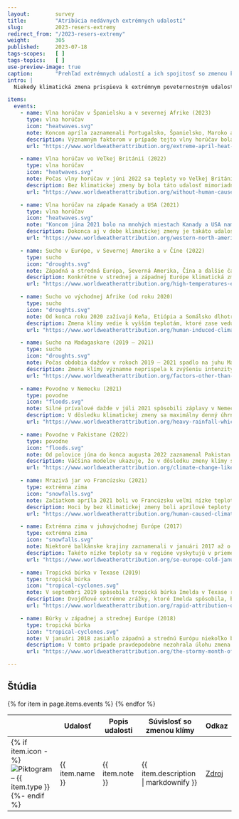 ```yaml
---
layout:        survey
title:         "Atribúcia nedávnych extrémnych udalostí"
slug:          2023-resers-extremy
redirect_from: "/2023-resers-extremy"
weight:        305
published:     2023-07-18
tags-scopes:   [ ]
tags-topics:   [ ]
use-preview-image: true
caption:       "Prehľad extrémnych udalostí a ich spojitosť so zmenou klímy"
intro: |
  Niekedy klimatická zmena prispieva k extrémnym poveternostným udalostiam, inokedy nie. Vedci už dlho skúmajú vzájomný vzťah medzi týmito javmi a v atribučných štúdiách opisujú, ako zmena klímy ovplyvnila pravdepodobnosť výskytu konkrétnej extrémnej udalosti alebo ako ovplyvnila jej intenzitu. Viac informácií o tejto metóde, ktorú používa World Weather Attribution, nájdete na [našej stránke](/explainery/prirucka-vplyv-klimy-na-extremy).

items:
  events:
    - name: Vlna horúčav v Španielsku a v severnej Afrike (2023)
      type: vlna horúčav
      icon: "heatwaves.svg"
      note: Koncom apríla zaznamenali Portugalsko, Španielsko, Maroko a Alžírsko rekordné teploty okolo 40 °C (takmer 20 °C nad bežným priemerom).
      description: Významným faktorom v prípade tejto vlny horúčav bola zmena klímy. Ak by priemerná teplota na planéte bola rovnaká ako pred priemyselnou revolúciou, táto vlna horúčav by bola pravdepodobne o 2 °C chladnejšia. Zároveň je pravdepodobnosť jej výskytu v dôsledku klimatickej zmeny 100-krát vyššia (konzervatívny odhad). Horúčavy takejto intenzity by boli bez zmeny klímy takmer nemožné.
      url: "https://www.worldweatherattribution.org/extreme-april-heat-in-spain-portugal-morocco-algeria-almost-impossible-without-climate-change/"

    - name: Vlna horúčav vo Veľkej Británii (2022)
      type: vlna horúčav
      icon: "heatwaves.svg"
      note: Počas vlny horúčav v júni 2022 sa teploty vo Veľkej Británii vyšplhali na 40,3 °C, pričom na mnohých miestach krajiny padli miestne teplotné rekordy.
      description: Bez klimatickej zmeny by bola táto udalosť mimoriadne nepravdepodobná. Kombináciou pozorovania a modelovania vedci určili, že pravdepodobnosť výskytu tejto vlny horúčav bola v dôsledku zmeny klímy minimálne 10-krát vyššia a ak by priemerná teplota na planéte bola rovnaká ako pred priemyselnou revolúciou, táto vlna horúčav by bola pravdepodobne o 2 °C chladnejšia. Ide však o konzervatívny odhad – skutočný vplyv klimatickej zmeny mohol byť ešte väčší. 
      url: "https://www.worldweatherattribution.org/without-human-caused-climate-change-temperatures-of-40c-in-the-uk-would-have-been-extremely-unlikely/"

    - name: Vlna horúčav na západe Kanady a USA (2021)
      type: vlna horúčav
      icon: "heatwaves.svg"
      note: "Koncom júna 2021 bolo na mnohých miestach Kanady a USA nameraných viac ako 40 °C a bol zaznamenaný nový kanadský rekord: 49,6 °C."
      description: Dokonca aj v dobe klimatickej zmeny je takáto udalosť nepravdepodobná. Ak by však priemerná teplota planéty bola rovnaká ako pred priemyselnou revolúciou, výskyt takejto intenzívnej vlny horúčav by bol takmer nemožný a teploty by boli o 2 °C nižšie.
      url: "https://www.worldweatherattribution.org/western-north-american-extreme-heat-virtually-impossible-without-human-caused-climate-change/"

    - name: Sucho v Európe, v Severnej Amerike a v Číne (2022)
      type: sucho
      icon: "droughts.svg"
      note: Západná a stredná Európa, Severná Amerika, Čína a ďalšie časti severnej pologule čelili v lete 2022 suchu a extrémnym horúčavám. Tieto podmienky viedli k nedostatku vody, požiarom a výrazne nižšej úrode.
      description: Konkrétne v strednej a západnej Európe klimatická zmena zvýšila pravdepodobnosť výskytu sucha v koreňovej vrstve pôdy približne 3 až 4-násobne a v povrchovej vrstve pôdy až 5 až 6-násobne. Ak by bola klíma chladnejšia, takáto udalosť by bola oveľa menej pravdepodobná.
      url: "https://www.worldweatherattribution.org/high-temperatures-exacerbated-by-climate-change-made-2022-northern-hemisphere-droughts-more-likely/"

    - name: Sucho vo východnej Afrike (od roku 2020)
      type: sucho
      icon: "droughts.svg"
      note: Od konca roku 2020 zažívajú Keňa, Etiópia a Somálsko dlhotrvajúce sucho, ktoré sa strieda s občasnými intenzívnymi prívalovými dažďami spôsobujúcimi záplavy. Kombinácia týchto javov znamená ohrozenie potravinovej bezpečnosti pre 4 milióny ľudí.
      description: Zmena klímy vedie k vyšším teplotám, ktoré zase vedú k vyššiemu výparu vody. V dôsledku klimatickej zmeny je podľa konzervatívneho odhadu pravdepodobnosť výskytu tohto sucha až 100-krát vyššia (bez nej by k nemu pravdepodobne nedošlo).
      url: "https://www.worldweatherattribution.org/human-induced-climate-change-increased-drought-severity-in-southern-horn-of-africa/"

    - name: Sucho na Madagaskare (2019 – 2021)
      type: sucho
      icon: "droughts.svg"
      note: Počas obdobia dažďov v rokoch 2019 – 2021 spadlo na juhu Madagaskaru takmer o polovicu menej zrážok ako obvykle. Oblasť zasiahol hladomor, ktorý ohrozil desaťtisíce ľudí.
      description: Zmena klímy významne neprispela k zvýšeniu intenzity alebo pravdepodobnosti tohto extrému počasia. Významným faktorom by sa stala len vtedy, ak by sa globálna teplota zvýšila o 2 °C v porovnaní s predindustriálnym obdobím.
      url: "https://www.worldweatherattribution.org/factors-other-than-climate-change-are-the-main-drivers-of-recent-food-insecurity-in-southern-madagascar/"

    - name: Povodne v Nemecku (2021)
      type: povodne
      icon: "floods.svg"
      note: Silné prívalové dažde v júli 2021 spôsobili záplavy v Nemecku (ale aj v Belgicku, Luxembursku a v Holandsku) s viac ako 200 obeťami na životoch a rozsiahlymi škodami.
      description: V dôsledku klimatickej zmeny sa maximálny denný úhrn zrážok v letnej sezóne zvýšil o 3 – 19 % (v porovnaní s globálnou klímou v predindustriálnom období). Podobný nárast je aj v prípade dvojdňových zrážok. Pravdepodobnosť výskytu tohto typu udalosti sa v porovnaní s predindustriálnou klímou zvýšila 1,2 až 9× (miera neistoty je vyššia aj preto, že udalosť sa týka väčšieho územia).
      url: "https://www.worldweatherattribution.org/heavy-rainfall-which-led-to-severe-flooding-in-western-europe-made-more-likely-by-climate-change/"

    - name: Povodne v Pakistane (2022)
      type: povodne
      icon: "floods.svg"
      note: Od polovice júna do konca augusta 2022 zaznamenal Pakistan rekordné monzúnové zrážky (trojnásobok bežných augustových zrážkových úhrnov), čo viedlo k rozsiahlym záplavám. Zničených bolo 1,7 milióna domov a o život prišlo takmer 1500 ľudí.
      description: Väčšina modelov ukazuje, že v dôsledku zmeny klímy sa v tejto oblasti maximálny päťdňový úhrn zrážok zvýšil až o 50 %. Ak bude globálna teplota v budúcnosti o 2 °C vyššia ako pred priemyselnou revolúciou, je možné očakávať ďalší výrazný nárast maximálnych 5-dňových zrážok; na odhad vývoja pre dlhšie (60-dňové) obdobie je neistota predpovede už príliš vysoká.
      url: "https://www.worldweatherattribution.org/climate-change-likely-increased-extreme-monsoon-rainfall-flooding-highly-vulnerable-communities-in-pakistan/"

    - name: Mrazivá jar vo Francúzsku (2021)
      type: extrémna zima
      icon: "snowfalls.svg"
      note: Začiatkom apríla 2021 boli vo Francúzsku veľmi nízke teploty po nadpriemerne teplom marci. Tieto mrazy výrazne poškodili najmä vinič a ovocné stromy.  
      description: Hoci by bez klimatickej zmeny boli aprílové teploty pravdepodobne ešte nižšie, nespôsobili by také veľké škody na plodinách – ich vegetačné obdobie by začalo neskôr. Klimatická zmena zvýšila pravdepodobnosť tejto udalosti o 20 – 120 %.
      url: "https://www.worldweatherattribution.org/human-caused-climate-change-increased-the-likelihood-of-early-growing-period-frost-in-france/"

    - name: Extrémna zima v juhovýchodnej Európe (2017)
      type: extrémna zima
      icon: "snowfalls.svg"
      note: Niektoré balkánske krajiny zaznamenali v januári 2017 až o 12 °C nižšie teploty ako obvykle.
      description: Takéto nízke teploty sa v regióne vyskytujú v priemere raz za 35 rokov. Od polovice 20. storočia sa však tieto nízke teploty stávajú menej extrémnymi – bez klimatickej zmeny by pri podobných udalostiach bolo ešte chladnejšie.
      url: "https://www.worldweatherattribution.org/se-europe-cold-january-2017/"

    - name: Tropická búrka v Texase (2019)
      type: tropická búrka
      icon: "tropical-cyclones.svg"
      note: V septembri 2019 spôsobila tropická búrka Imelda v Texase rozsiahle záplavy a materiálne škody za miliardy dolárov. Na niektorých miestach spadlo za deň viac ako 500 mm zrážok.
      description: Dvojdňové extrémne zrážky, ktoré Imelda spôsobila, boli podľa klimatických modelov 1,6 až 2,6-krát pravdepodobnejšie a o 9 až 17 % intenzívnejšie, ako keby priemerná globálna teplota bola rovnaká ako pred priemyselnou revolúciou.
      url: "https://www.worldweatherattribution.org/rapid-attribution-of-the-extreme-rainfall-in-texas-from-tropical-storm-imelda/"

    - name: Búrky v západnej a strednej Európe (2018)
      type: tropická búrka
      icon: "tropical-cyclones.svg"
      note: V januári 2018 zasiahlo západnú a strednú Európu niekoľko búrok, ktoré si vyžiadali obete na životoch a spôsobili značné materiálne škody. Najvýraznejšie boli búrky Eleanor a Friederike.
      description: V tomto prípade pravdepodobne nezohrala úlohu zmena klímy. Ďalšie otepľovanie však môže viesť k vyššej pravdepodobnosti (o 0 – 20 %) výskytu extrémne silných vetrov.
      url: "https://www.worldweatherattribution.org/the-stormy-month-of-january-2018-over-western-europe/"

---
```

## Štúdia

<table class="table table-striped table-hover mt-4 mb-4">
  <thead>
    <tr>
      <th scope="col" class="text-uppercase"></th>
      <th scope="col" class="text-uppercase">Udalosť</th>
      <th scope="col" class="text-uppercase">Popis udalosti</th>
      <th scope="col" class="text-uppercase">Súvislosť so zmenou klímy</th>
      <th scope="col" class="text-uppercase align-middle text-center">Odkaz</th>
    </tr>
  </thead>
  <tbody>
    {% for item in page.items.events %}
    <tr>
      <td class="align-top text-nowrap">
        {% if item.icon -%}
        <img src="/assets-local/figures/2023-reserse-extremy/{{ item.icon }}" class="mr-2 pictogram-small" alt="Piktogram – {{ item.type }}"/>
        {%- endif %}
      </td>
      <td class="align-top font-weight-bold">{{ item.name }}</td>
      <td class="align-top">{{ item.note }}</td>
      <td class="align-top">{{ item.description | markdownify }}</td>
      <td class="align-top">
        <a href="{{ item.url }}" class="btn btn-sm btn-secondary">Zdroj</a>
      </td>
    </tr>
    {% endfor %}
  </tbody>
 </table>
